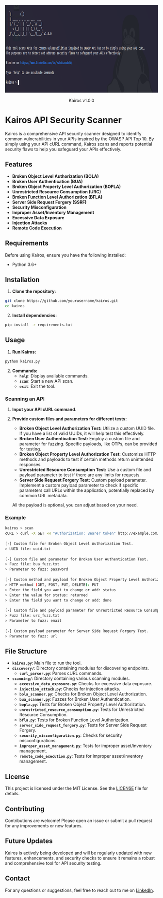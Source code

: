<div align="center">
  <a href="">
    <img src="files/banner.png" width="800" height="288">
  </a>

  <p align="center">
    Kairos v1.0.0
  </p>
</div>

# Kairos API Security Scanner

Kairos is a comprehensive API security scanner designed to identify common vulnerabilities in your APIs inspired by the OWASP API Top 10. By simply using your API cURL command, Kairos scans and reports potential security flaws to help you safeguard your APIs effectively.

## Features

- **Broken Object Level Authorization (BOLA)**
- **Broken User Authentication (BUA)**
- **Broken Object Property Level Authorization (BOPLA)**
- **Unrestricted Resource Consumption (URC)**
- **Broken Function Level Authorization (BFLA)**
- **Server Side Request Forgery (SSRF)**
- **Security Misconfiguration**
- **Improper Asset/Inventory Management**
- **Excessive Data Exposure**
- **Injection Attacks**
- **Remote Code Execution**

## Requirements

Before using Kairos, ensure you have the following installed:

- Python 3.6+

## Installation

1. **Clone the repository:**
```bash
git clone https://github.com/yourusername/kairos.git
cd kairos
```

2. **Install dependencies:**
```bash
pip install -r requirements.txt
```

## Usage

1. **Run Kairos:**
```bash
python kairos.py
```

2. **Commands:**
    - **`help`**: Display available commands.
    - **`scan`**: Start a new API scan.
    - **`exit`**: Exit the tool.

### Scanning an API

1. **Input your API cURL command.**

2. **Provide custom files and parameters for different tests:**
    - **Broken Object Level Authorization Test:** Utilize a custom UUID file. If you have a list of valid UUIDs, it will help test this effectively.
    - **Broken User Authentication Test:** Employ a custom file and parameter for fuzzing. Specific payloads, like OTPs, can be provided for testing.
    - **Broken Object Property Level Authorization Test:** Customize HTTP methods and payloads to test if certain methods return unintended responses.
    - **Unrestricted Resource Consumption Test:** Use a custom file and payload parameter to test if there are any limits for requests.
    - **Server Side Request Forgery Test:** Custom payload parameter. Implement a custom payload parameter to check if specific parameters call URLs within the application, potentially replaced by common URL metadata.

    All the payload is optional, you can adjust based on your need.

### Example

```bash
kairos > scan
cURL > curl -X GET -H "Authorization: Bearer token" http://example.com/api/v1/resource

[-] Custom file for Broken Object Level Authorization Test.
> UUID file: uuid.txt

[-] Custom file and parameter for Broken User Authentication Test.
> Fuzz file: bua_fuzz.txt
> Parameter to fuzz: password

[-] Custom method and payload for Broken Object Property Level Authorization Test.
> HTTP method (GET, POST, PUT, DELETE): PUT
> Enter the field you want to change or add: status
> Enter the value for status: returned
> Enter the field you want to change or add: done

[-] Custom file and payload parameter for Unrestricted Resource Consumption Test.
> Fuzz file: urc_fuzz.txt
> Parameter to fuzz: email

[-] Custom payload parameter for Server Side Request Forgery Test.
> Parameter to fuzz: url
```

## File Structure

- **`kairos.py`**: Main file to run the tool.
- **`discovery/`**: Directory containing modules for discovering endpoints.
  - **`curl_parser.py`**: Parses cURL commands.
- **`scanning/`**: Directory containing various scanning modules.
  - **`excessive_data_exposure.py`**: Checks for excessive data exposure.
  - **`injection_attack.py`**: Checks for injection attacks.
  - **`bola_scanner.py`**: Checks for Broken Object Level Authorization.
  - **`bua_scanner.py`**: Fuzzes for Broken User Authentication.
  - **`bopla.py`**: Tests for Broken Object Property Level Authorization.
  - **`unrestricted_resource_consumption.py`**: Tests for Unrestricted Resource Consumption.
  - **`bfla.py`**: Tests for Broken Function Level Authorization.
  - **`server_side_request_forgery.py`**: Tests for Server Side Request Forgery.
  - **`security_misconfiguration.py`**: Checks for security misconfigurations.
  - **`improper_asset_management.py`**: Tests for improper asset/inventory management.
  - **`remote_code_execution.py`**: Tests for improper asset/inventory management.

## License

This project is licensed under the MIT License. See the [LICENSE](LICENSE) file for details.

## Contributing

Contributions are welcome! Please open an issue or submit a pull request for any improvements or new features.

## Future Updates

Kairos is actively being developed and will be regularly updated with new features, enhancements, and security checks to ensure it remains a robust and comprehensive tool for API security testing.

## Contact

For any questions or suggestions, feel free to reach out to me on [LinkedIn](https://www.linkedin.com/in/rahdianabdi/).
